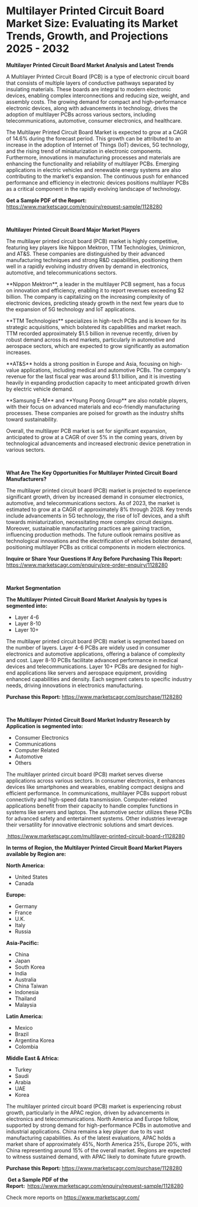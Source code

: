 <p><h1>Multilayer Printed Circuit Board Market Size: Evaluating its Market Trends, Growth, and Projections 2025 - 2032</h1></p><p><strong>Multilayer Printed Circuit Board Market Analysis and Latest Trends</strong></p>
<p><p>A Multilayer Printed Circuit Board (PCB) is a type of electronic circuit board that consists of multiple layers of conductive pathways separated by insulating materials. These boards are integral to modern electronic devices, enabling complex interconnections and reducing size, weight, and assembly costs. The growing demand for compact and high-performance electronic devices, along with advancements in technology, drives the adoption of multilayer PCBs across various sectors, including telecommunications, automotive, consumer electronics, and healthcare.</p><p>The Multilayer Printed Circuit Board Market is expected to grow at a CAGR of 14.6% during the forecast period. This growth can be attributed to an increase in the adoption of Internet of Things (IoT) devices, 5G technology, and the rising trend of miniaturization in electronic components. Furthermore, innovations in manufacturing processes and materials are enhancing the functionality and reliability of multilayer PCBs. Emerging applications in electric vehicles and renewable energy systems are also contributing to the market's expansion. The continuous push for enhanced performance and efficiency in electronic devices positions multilayer PCBs as a critical component in the rapidly evolving landscape of technology.</p></p>
<p><strong>Get a Sample PDF of the Report:&nbsp;</strong> <a href="https://www.marketscagr.com/enquiry/request-sample/1128280?utm_campaign=2882&utm_medium=2&utm_source=Github&utm_content=ia&utm_term=06042025&utm_id=multilayer-printed-circuit-board">https://www.marketscagr.com/enquiry/request-sample/1128280</a></p>
<p>&nbsp;</p>
<p><strong>Multilayer Printed Circuit Board Major Market Players</strong></p>
<p><p>The multilayer printed circuit board (PCB) market is highly competitive, featuring key players like Nippon Mektron, TTM Technologies, Unimicron, and AT&S. These companies are distinguished by their advanced manufacturing techniques and strong R&D capabilities, positioning them well in a rapidly evolving industry driven by demand in electronics, automotive, and telecommunications sectors.</p><p>**Nippon Mektron**, a leader in the multilayer PCB segment, has a focus on innovation and efficiency, enabling it to report revenues exceeding $2 billion. The company is capitalizing on the increasing complexity of electronic devices, predicting steady growth in the next few years due to the expansion of 5G technology and IoT applications.</p><p>**TTM Technologies** specializes in high-tech PCBs and is known for its strategic acquisitions, which bolstered its capabilities and market reach. TTM recorded approximately $1.5 billion in revenue recently, driven by robust demand across its end markets, particularly in automotive and aerospace sectors, which are expected to grow significantly as automation increases.</p><p>**AT&S** holds a strong position in Europe and Asia, focusing on high-value applications, including medical and automotive PCBs. The company's revenue for the last fiscal year was around $1.1 billion, and it is investing heavily in expanding production capacity to meet anticipated growth driven by electric vehicle demand.</p><p>**Samsung E-M** and **Young Poong Group** are also notable players, with their focus on advanced materials and eco-friendly manufacturing processes. These companies are poised for growth as the industry shifts toward sustainability.</p><p>Overall, the multilayer PCB market is set for significant expansion, anticipated to grow at a CAGR of over 5% in the coming years, driven by technological advancements and increased electronic device penetration in various sectors.</p></p>
<p>&nbsp;</p>
<p><strong>What Are The Key Opportunities For Multilayer Printed Circuit Board Manufacturers?</strong></p>
<p><p>The multilayer printed circuit board (PCB) market is projected to experience significant growth, driven by increased demand in consumer electronics, automotive, and telecommunications sectors. As of 2023, the market is estimated to grow at a CAGR of approximately 8% through 2028. Key trends include advancements in 5G technology, the rise of IoT devices, and a shift towards miniaturization, necessitating more complex circuit designs. Moreover, sustainable manufacturing practices are gaining traction, influencing production methods. The future outlook remains positive as technological innovations and the electrification of vehicles bolster demand, positioning multilayer PCBs as critical components in modern electronics.</p></p>
<p><strong>Inquire or Share Your Questions If Any Before Purchasing This Report:</strong> <a href="https://www.marketscagr.com/enquiry/pre-order-enquiry/1128280?utm_campaign=2882&utm_medium=2&utm_source=Github&utm_content=ia&utm_term=06042025&utm_id=multilayer-printed-circuit-board">https://www.marketscagr.com/enquiry/pre-order-enquiry/1128280</a></p>
<p>&nbsp;</p>
<p><strong>Market Segmentation</strong></p>
<p><strong>The Multilayer Printed Circuit Board Market Analysis by types is segmented into:</strong></p>
<p><ul><li>Layer 4-6</li><li>Layer 8-10</li><li>Layer 10+</li></ul></p>
<p><p>The multilayer printed circuit board (PCB) market is segmented based on the number of layers. Layer 4-6 PCBs are widely used in consumer electronics and automotive applications, offering a balance of complexity and cost. Layer 8-10 PCBs facilitate advanced performance in medical devices and telecommunications. Layer 10+ PCBs are designed for high-end applications like servers and aerospace equipment, providing enhanced capabilities and density. Each segment caters to specific industry needs, driving innovations in electronics manufacturing.</p></p>
<p><strong>Purchase this Report:&nbsp;</strong><a href="https://www.marketscagr.com/purchase/1128280?utm_campaign=2882&utm_medium=2&utm_source=Github&utm_content=ia&utm_term=06042025&utm_id=multilayer-printed-circuit-board">https://www.marketscagr.com/purchase/1128280</a></p>
<p>&nbsp;</p>
<p><strong>The Multilayer Printed Circuit Board Market Industry Research by Application is segmented into:</strong></p>
<p><ul><li>Consumer Electronics</li><li>Communications</li><li>Computer Related</li><li>Automotive</li><li>Others</li></ul></p>
<p><p>The multilayer printed circuit board (PCB) market serves diverse applications across various sectors. In consumer electronics, it enhances devices like smartphones and wearables, enabling compact designs and efficient performance. In communications, multilayer PCBs support robust connectivity and high-speed data transmission. Computer-related applications benefit from their capacity to handle complex functions in systems like servers and laptops. The automotive sector utilizes these PCBs for advanced safety and entertainment systems. Other industries leverage their versatility for innovative electronic solutions and smart devices.</p></p>
<p><a href="https://www.marketscagr.com/multilayer-printed-circuit-board-r1128280?utm_campaign=2882&utm_medium=2&utm_source=Github&utm_content=ia&utm_term=06042025&utm_id=multilayer-printed-circuit-board">&nbsp;https://www.marketscagr.com/multilayer-printed-circuit-board-r1128280</a></p>
<p><strong>In terms of Region, the Multilayer Printed Circuit Board Market Players available by Region are:</strong></p>
<p>
    <p> <strong> North America: </strong>
        <ul>
            <li>United States</li>
            <li>Canada</li>
        </ul>
        </p> 
    <p> <strong> Europe: </strong>
        <ul>
            <li>Germany</li>
            <li>France</li>
            <li>U.K.</li>
            <li>Italy</li>
            <li>Russia</li>
        </ul>
        </p> 
    <p> <strong> Asia-Pacific: </strong>
        <ul>
            <li>China</li>
            <li>Japan</li>
            <li>South Korea</li>
            <li>India</li>
            <li>Australia</li>
            <li>China Taiwan</li>
            <li>Indonesia</li>
            <li>Thailand</li>
            <li>Malaysia</li>
        </ul>
        </p> 
    <p> <strong> Latin America: </strong>
        <ul>
            <li>Mexico</li>
            <li>Brazil</li>
            <li>Argentina Korea</li>
            <li>Colombia</li>
        </ul>
        </p> 
    <p> <strong> Middle East & Africa: </strong>
        <ul>
            <li>Turkey</li>
            <li>Saudi</li>
            <li>Arabia</li>
            <li>UAE</li>
            <li>Korea</li>
        </ul>
    </p>
    </p>
<p><p>The multilayer printed circuit board (PCB) market is experiencing robust growth, particularly in the APAC region, driven by advancements in electronics and telecommunications. North America and Europe follow, supported by strong demand for high-performance PCBs in automotive and industrial applications. China remains a key player due to its vast manufacturing capabilities. As of the latest evaluations, APAC holds a market share of approximately 45%, North America 25%, Europe 20%, with China representing around 15% of the overall market. Regions are expected to witness sustained demand, with APAC likely to dominate future growth.</p></p>
<p><strong>Purchase this Report: </strong><a href="https://www.marketscagr.com/purchase/1128280?utm_campaign=2882&utm_medium=2&utm_source=Github&utm_content=ia&utm_term=06042025&utm_id=multilayer-printed-circuit-board">https://www.marketscagr.com/purchase/1128280</a></p>
<p>&nbsp;<strong>Get a Sample PDF of the Report:&nbsp;&nbsp;</strong><a href="https://www.marketscagr.com/enquiry/request-sample/1128280?utm_campaign=2882&utm_medium=2&utm_source=Github&utm_content=ia&utm_term=06042025&utm_id=multilayer-printed-circuit-board">https://www.marketscagr.com/enquiry/request-sample/1128280</a></p>
<p><strong></strong></p>
<p>Check more reports on <a href="https://www.marketscagr.com/?utm_campaign=2882&utm_medium=2&utm_source=Github&utm_content=ia&utm_term=06042025&utm_id=multilayer-printed-circuit-board">https://www.marketscagr.com/</a></p>